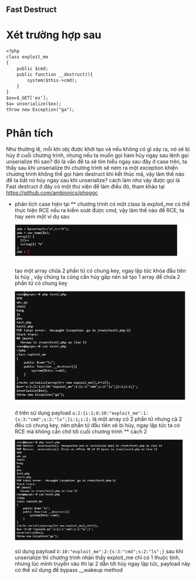 ## Fast Destruct
# Xét trường hợp sau
```
<?php
class exploit_me
{
    public $cmd;
    public function __destruct(){
        system($this->cmd);
    }
}
$ex=$_GET['ex'];
$a= unserialize($ex);
throw new Exception("ga");
```
# Phân tích
  Như thường lệ, mỗi khi obj được khởi tạo và nếu không có gì xảy ra, nó sẽ bị hủy ở cuối chương trình, nhưng nếu ta muốn gọi hàm hủy ngay sau lệnh gọi unserialize thì sao? 
  đó là vấn đề ta sẽ tìm hiểu ngay sau đây
  ở case trên, ta thấy sau khi unserialize thì chương trình sẽ ném ra một exception khiến chương trình không thể gọi hàm destruct khi kết thúc mã, vậy làm thế nào để ta bắt 
  nó hủy ngay sau khi unserialize? cách làm như vậy được gọi là Fast destruct 
  ở đây có một thư viện để làm điều đó, tham khảo tại
  https://github.com/ambionics/phpggc
  
 * phân tích case hiện tại
   ** chương trình có một class là exploit_me có thể thực hiện RCE nếu ra kiểm soát được cmd, vậy làm thế nào để RCE, ta hay xem một ví dụ sau
   
   ![Image of ex1](img/array.png)
   
   tạo một array chứa 2 phần tử có chung key, ngay lập tức khóa đầu tiên bị hủy , vậy chúng ta cũng cần hủy gấp nên sẽ tạo 1 array để chứa 2 phần tử có chung key
   
    ![Image of ex2](img/payload.png)
   
   ở trên sử dụng payload 
   `a:2:{i:1;O:10:"exploit_me":1:{s:3:"cmd";s:2:"ls";}i:1;i:2;`
   là một array có 2 phẩn tử nhưng cả 2 đều có chung key, nên phần tử đầu tiên sẽ bị hủy, ngay lập tức ta có RCE mà không cần chờ tới cuối chương trình
   ** cách 2
   
   ![Image of ex3](img/payload1.png)
   
   sử dụng payload 
   `O:10:"exploit_me":2:{s:3:"cmd";s:2:"ls";}`
   sau khi unserialize thì chương trình nhận thấy exploit_me chỉ có 1 thuộc tính, nhưng lúc mình truyền vào thì lại 2 dẫn tới hủy ngay lập tức, payload này có thể sử dụng để bypass __wakeup method
